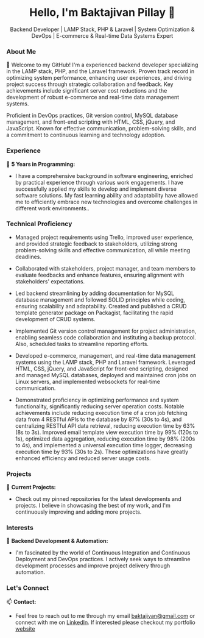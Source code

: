 <div align="center"> <h1>Hello, I'm Baktajivan Pillay 👋</h1> <p>Backend Developer | LAMP Stack, PHP & Laravel | System Optimization & DevOps | E-commerce & Real-time Data Systems Expert</p> </div>

### About Me

🌟 Welcome to my GitHub! I'm a experienced backend developer specializing in the LAMP stack, PHP, and the Laravel framework. Proven track record in optimizing system performance, enhancing user experiences, and driving project success through strategic collaboration and feedback. Key achievements include significant server cost reductions and the development of robust e-commerce and real-time data management systems.

Proficient in DevOps practices, Git version control, MySQL database management, and front-end scripting with HTML, CSS, jQuery, and JavaScript. Known for effective communication, problem-solving skills, and a commitment to continuous learning and technology adoption.

### Experience

🚀 **5 Years in Programming:**

-  I have a comprehensive background in software engineering, enriched by practical experience through various work engagements. I have successfully applied my skills to develop and implement diverse software solutions. My fast learning ability and adaptability have allowed me to efficiently embrace new technologies and overcome challenges in different work environments..

### Technical Proficiency
- Managed project requirements using Trello, improved user experience, and provided strategic feedback to stakeholders, utilizing strong problem-solving skills and effective communication, all while meeting deadlines.

- Collaborated with stakeholders, project manager, and team members to evaluate feedbacks and enhance features, ensuring alignment with stakeholders' expectations.

- Led backend streamlining by adding documentation for MySQL database management and followed SOLID principles while coding, ensuring scalability and adaptability. Created and published a CRUD template generator package on Packagist, facilitating the rapid development of CRUD systems.

- Implemented Git version control management for project administration, enabling seamless code collaboration and instituting a backup protocol. Also, scheduled tasks to streamline reporting efforts.

- Developed e-commerce, management, and real-time data management systems using the LAMP stack, PHP and Laravel framework. Leveraged HTML, CSS, jQuery, and JavaScript for front-end scripting, designed and managed MySQL databases, deployed and maintained cron jobs on Linux servers, and implemented websockets for real-time communication.

- Demonstrated proficiency in optimizing performance and system functionality, significantly reducing server operation costs. Notable achievements include reducing execution time of a cron job fetching data from 4 RESTful APIs to the database by 87% (30s to 4s), and centralizing RESTful API data retrieval, reducing execution time by 63% (8s to 3s). Improved email template view execution time by 99% (120s to 1s), optimized data aggregation, reducing execution time by 98% (200s to 4s), and implemented a universal execution time logger, decreasing execution time by 93% (30s to 2s). These optimizations have greatly enhanced efficiency and reduced server usage costs.

### Projects

🔧 **Current Projects:**

-   Check out my pinned repositories for the latest developments and projects. I believe in showcasing the best of my work, and I'm continuously improving and adding more projects.

### Interests

🤖 **Backend Development & Automation:**

-   I'm fascinated by the world of Continuous Integration and Continuous Deployment and DevOps practices. I actively seek ways to streamline development processes and improve project delivery through automation.


### Let's Connect

📫 **Contact:**

-   Feel free to reach out to me through my email baktajivan@gmail.com or connect with me on [LinkedIn](https://my.linkedin.com/in/baktajivanpillay). If interested please checkout my portfolio [website](https://gv3n.github.io/portfolio/)

<!--
🌐 **Portfolio:**

-   Explore more about me and my work on my [personal website](https://www.yourwebsite.com/).
-->

<!--
**Gv3N/Gv3N** is a ✨ _special_ ✨ repository because its `README.md` (this file) appears on your GitHub profile.

Here are some ideas to get you started:

- 🔭 I’m currently working on ...
- 🌱 I’m currently learning ...
- 👯 I’m looking to collaborate on ...
- 🤔 I’m looking for help with ...
- 💬 Ask me about ...
- 📫 How to reach me: ...
- 😄 Pronouns: ...
- ⚡ Fun fact: ...
-->

